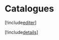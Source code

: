 # Catalogues

[!include[editer](catalogues.editer.autogen.md)]

[!include[details](catalogues.details.autogen.md)]







































































































